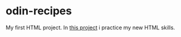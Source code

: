 # odin-recipes

My first HTML project. In [this project](https://korallkin.github.io/odin-recipes/) i practice my new HTML skills. 

